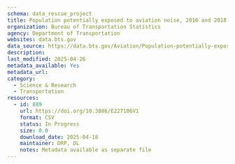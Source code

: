 ```yaml
---
schema: data_rescue_project 
title: Population potentially exposed to aviation noise, 2016 and 2018
organization: Bureau of Transportation Statistics
agency: Department of Transportation
websites: data.bts.gov
data_source: https://data.bts.gov/Aviation/Population-potentially-exposed-to-aviation-noise-2/iqwy-f8z4/about_data
description: 
last_modified: 2025-04-26
metadata_available: Yes
metadata_url: 
category:
  - Science & Research 
  - Transportation 
resources:
  - id: 889
    url: https://doi.org/10.3886/E227106V1
    format: CSV
    status: In Progress
    size: 0.0
    download_date: 2025-04-18
    maintainer: DRP, DL
    notes: Metadata available as separate file
---
```

